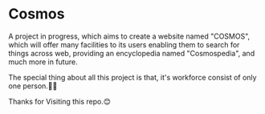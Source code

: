 # Cosmos
A project in progress, which aims to create a website named "COSMOS", which will offer many facilities to its users enabling them to search for things across web, providing an encyclopedia named "Cosmospedia", and much more in future.

The special thing about all this project is that, it's workforce consist of only one person.👨‍💻

Thanks for Visiting this repo.😊

